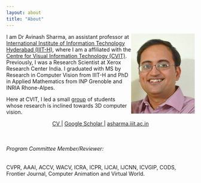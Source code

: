 ```yaml
---
layout: about
title: "About"
---
```

<img src="/assets/img/avinash.jpeg" style="float:right;" width="170" />

I am Dr Avinash Sharma, an assistant professor at [International Institute of Information Technology Hyderabad (IIIT-H)](https://www.iiit.ac.in), where I am a affiliated with the [Centre for Visual Information Technology (CVIT)](http://cvit.iiit.ac.in). Previously, I was a Research Scientist at Xerox Research Center India. I graduated with MS by Research in Computer Vision from IIIT-H and PhD in Applied Mathematics from INP Grenoble and INRIA Rhone-Alpes.
<br>

Here at CVIT, I led a small [group](/group) of students whose research is inclined towards 3D computer vision.
<center>

<a href="https://drive.google.com/file/d/1bQmijaNyftZCsxA43Acbk289d_qcrNvJ/view"> CV </a> | <a href="https://scholar.google.co.in/citations?user=4ladtC0AAAAJ&hl=en"> Google Scholar </a> | <a href="mailto:asharma.iiit.ac.in">asharma.iiit.ac.in </a>

</center>



<br>





###### Program Committee Member/Reviewer:  
CVPR, AAAI, ACCV, WACV, ICRA, ICPR, IJCAI, IJCNN, ICVGIP, CODS, Frontier Journal, Computer Animation and Virtual World.

